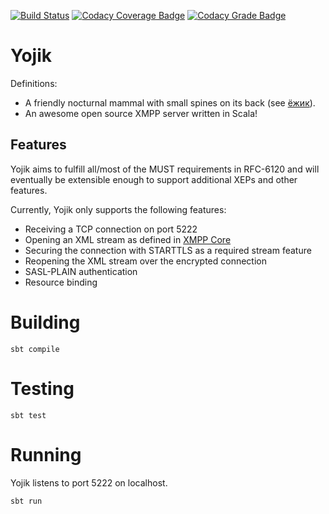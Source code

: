 [![Build Status](https://travis-ci.org/thomasylee/Yojik.svg?branch=master)](https://travis-ci.org/thomasylee/Yojik)
[![Codacy Coverage Badge](https://api.codacy.com/project/badge/Coverage/b74a3556b4394a24b5eb49309a3ede48)](https://www.codacy.com/app/thomasylee/Yojik?utm_source=github.com&amp;utm_medium=referral&amp;utm_content=thomasylee/Yojik&amp;utm_campaign=Badge_Coverage)
[![Codacy Grade Badge](https://api.codacy.com/project/badge/Grade/b74a3556b4394a24b5eb49309a3ede48)](https://www.codacy.com/app/thomasylee/Yojik?utm_source=github.com&amp;utm_medium=referral&amp;utm_content=thomasylee/Yojik&amp;utm_campaign=Badge_Grade)

# Yojik
Definitions:
* A friendly nocturnal mammal with small spines on its back (see [ёжик](https://ru.wikipedia.org/wiki/%D0%9E%D0%B1%D1%8B%D0%BA%D0%BD%D0%BE%D0%B2%D0%B5%D0%BD%D0%BD%D1%8B%D0%B9_%D1%91%D0%B6)).
* An awesome open source XMPP server written in Scala!

## Features

Yojik aims to fulfill all/most of the MUST requirements in RFC-6120 and will eventually be extensible enough to support additional XEPs and other features.

Currently, Yojik only supports the following features:
* Receiving a TCP connection on port 5222
* Opening an XML stream as defined in [XMPP Core](https://xmpp.org/rfcs/rfc6120.html)
* Securing the connection with STARTTLS as a required stream feature
* Reopening the XML stream over the encrypted connection
* SASL-PLAIN authentication
* Resource binding

# Building

`sbt compile`

# Testing

`sbt test`

# Running

Yojik listens to port 5222 on localhost.

`sbt run`
